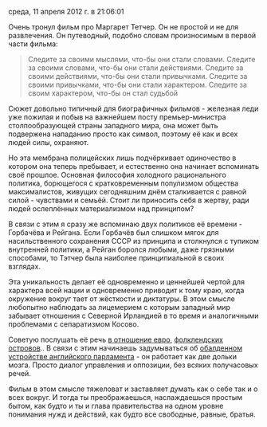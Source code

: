 среда, 11 апреля 2012 г. в 21:06:01

Очень тронул фильм про Маргарет Тетчер. Он не простой и не для развлечения. Он путеводный, подобно словам произносимым в первой части фильма:

> Следите за своими мыслями, что-бы они стали словами. Следите за своими словами, что-бы они стали действиями. Следите за своими действиями, что-бы они стали привычками. Следите за своими привычками, что-бы они стали характером. Следите за своим характером, что-бы он стал судьбой

Сюжет довольно типичный для биографичных фильмов - железная леди уже пожилая и побыв на важнейшем посту премьер-министра столпообразующей страны западного мира, она может быть подвержена нападанию просто как символ, поэтому её как и всех людей силы, охраняют.

<!-- truncate -->

Но эта мембрана полицейских лишь подчёркивает одиночество в котором она теперь пребывает, и естественно она начинает вспоминать своё прошлое. Основная философия холодного рационального политика, борющегося с кратковременным популизмом общества максималистов, живущих сегодняшним днём сталкивается с равной силой - чувствами и семьёй. Стоит ли приносить себя в жертву, ради людей ослеплённых материализмом над принципом?

В связи с этим я сразу же вспоминаю двух политиков её времени - Горбачёва и Рейгана. Если Горбачёв был слишком мягок для насильственного сохранения СССР из принципа и столкнулся с тупиком внутренней политики, а Рейган боролся любыми, даже грязными способами, то Тэтчер была наиболее принципиальной в своих взглядах. 

Эта уникальность делает её одновременно и ценнейшей чертой для характера всей нации и одновременно приводит к тому краю, когда окружение вокруг тает от жёсткости и диктатуры. В этом смысле любопытно наблюдать за лицемерием с которым западный мир забывает отношения с Северной Ирландией в то время и аналогичными проблемами с сепаратизмом Косово.

Советую послушать её речь [в отношение евро](http://www.youtube.com/watch?v=U2f8nYMCO2I), [фолклендских островов](http://www.youtube.com/watch?v=GZaP0TgOpig).. В связи с этим начинаешь задумываться об [обалденном устройстве английского парламента](http://www.youtube.com/watch?v=zMdsOqGASRE) - он работает как две дольки мозга. Просто диалог управления и оппозиции, без всяких получасовых речей. 

Фильм в этом смысле тяжеловат и заставляет думать как о себе так и о всех вокруг. И тогда ты преображаешься, наслаждаешься простым бытом, как будто и ты и глава правительства на одном уровне понимания нужд и действий, как будто все свободные, равные, братья.